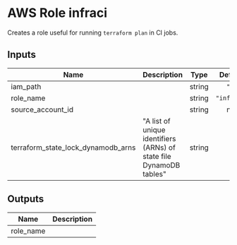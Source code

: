 # AWS Role infraci

Creates a role useful for running `terraform plan` in CI jobs.

<!-- START -->
## Inputs

| Name | Description | Type | Default | Required |
|------|-------------|:----:|:-----:|:-----:|
| iam\_path |  | string | `"/"` | no |
| role\_name |  | string | `"infraci"` | no |
| source\_account\_id |  | string | n/a | yes |
| terraform\_state\_lock\_dynamodb\_arns | "A list of unique identifiers (ARNs) of state file DynamoDB tables" | string | `[]` | yes |

## Outputs

| Name | Description |
|------|-------------|
| role\_name |  |

<!-- END -->
